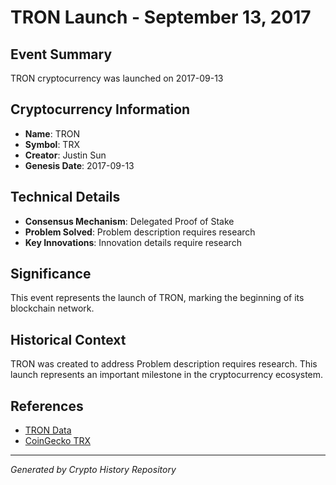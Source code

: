 # TRON Launch - September 13, 2017

## Event Summary
TRON cryptocurrency was launched on 2017-09-13

## Cryptocurrency Information
- **Name**: TRON
- **Symbol**: TRX
- **Creator**: Justin Sun
- **Genesis Date**: 2017-09-13

## Technical Details
- **Consensus Mechanism**: Delegated Proof of Stake
- **Problem Solved**: Problem description requires research
- **Key Innovations**: Innovation details require research

## Significance
This event represents the launch of TRON, marking the beginning of its blockchain network.

## Historical Context
TRON was created to address Problem description requires research. This launch represents an important milestone in the cryptocurrency ecosystem.

## References
- [TRON Data](../cryptocurrencies/trx.json)
- [CoinGecko TRX](https://www.coingecko.com/en/coins/trx)

---
*Generated by Crypto History Repository*
